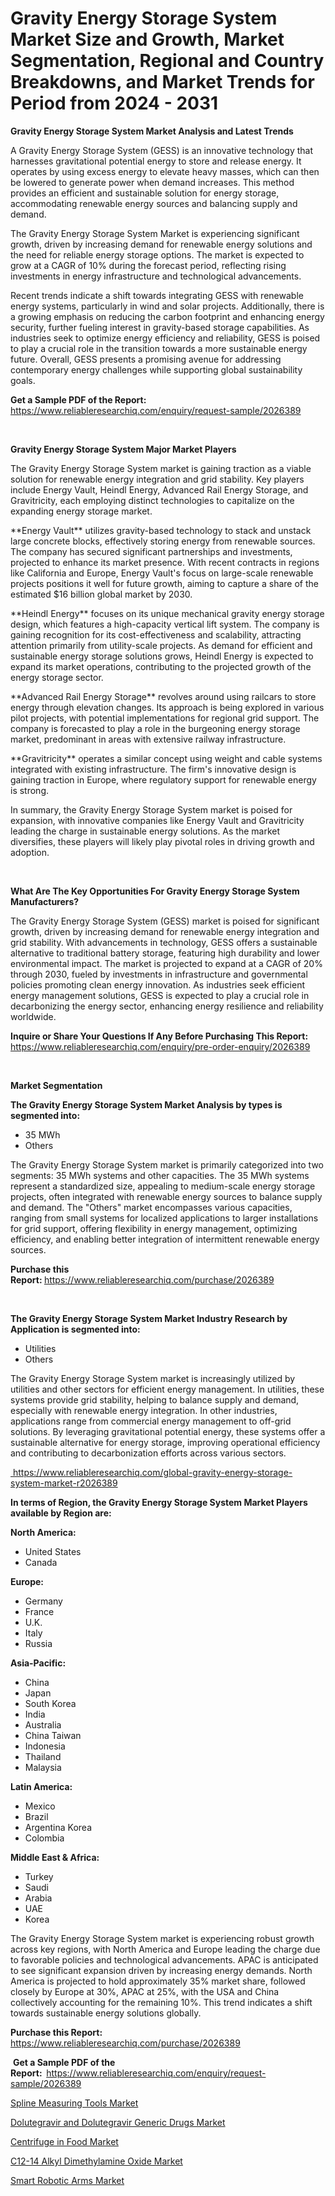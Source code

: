 <p><h1>Gravity Energy Storage System Market Size and Growth, Market Segmentation, Regional and Country Breakdowns, and Market Trends for Period from 2024 -  2031</h1></p><p><strong>Gravity Energy Storage System Market Analysis and Latest Trends</strong></p>
<p><p>A Gravity Energy Storage System (GESS) is an innovative technology that harnesses gravitational potential energy to store and release energy. It operates by using excess energy to elevate heavy masses, which can then be lowered to generate power when demand increases. This method provides an efficient and sustainable solution for energy storage, accommodating renewable energy sources and balancing supply and demand.</p><p>The Gravity Energy Storage System Market is experiencing significant growth, driven by increasing demand for renewable energy solutions and the need for reliable energy storage options. The market is expected to grow at a CAGR of 10% during the forecast period, reflecting rising investments in energy infrastructure and technological advancements. </p><p>Recent trends indicate a shift towards integrating GESS with renewable energy systems, particularly in wind and solar projects. Additionally, there is a growing emphasis on reducing the carbon footprint and enhancing energy security, further fueling interest in gravity-based storage capabilities. As industries seek to optimize energy efficiency and reliability, GESS is poised to play a crucial role in the transition towards a more sustainable energy future. Overall, GESS presents a promising avenue for addressing contemporary energy challenges while supporting global sustainability goals.</p></p>
<p><strong>Get a Sample PDF of the Report:&nbsp;</strong> <a href="https://www.reliableresearchiq.com/enquiry/request-sample/2026389?utm_campaign=1123&utm_medium=2&utm_source=Github&utm_content=ia&utm_term=30102024&utm_id=gravity-energy-storage-system">https://www.reliableresearchiq.com/enquiry/request-sample/2026389</a></p>
<p>&nbsp;</p>
<p><strong>Gravity Energy Storage System Major Market Players</strong></p>
<p><p>The Gravity Energy Storage System market is gaining traction as a viable solution for renewable energy integration and grid stability. Key players include Energy Vault, Heindl Energy, Advanced Rail Energy Storage, and Gravitricity, each employing distinct technologies to capitalize on the expanding energy storage market.</p><p>**Energy Vault** utilizes gravity-based technology to stack and unstack large concrete blocks, effectively storing energy from renewable sources. The company has secured significant partnerships and investments, projected to enhance its market presence. With recent contracts in regions like California and Europe, Energy Vault's focus on large-scale renewable projects positions it well for future growth, aiming to capture a share of the estimated $16 billion global market by 2030.</p><p>**Heindl Energy** focuses on its unique mechanical gravity energy storage design, which features a high-capacity vertical lift system. The company is gaining recognition for its cost-effectiveness and scalability, attracting attention primarily from utility-scale projects. As demand for efficient and sustainable energy storage solutions grows, Heindl Energy is expected to expand its market operations, contributing to the projected growth of the energy storage sector.</p><p>**Advanced Rail Energy Storage** revolves around using railcars to store energy through elevation changes. Its approach is being explored in various pilot projects, with potential implementations for regional grid support. The company is forecasted to play a role in the burgeoning energy storage market, predominant in areas with extensive railway infrastructure.</p><p>**Gravitricity** operates a similar concept using weight and cable systems integrated with existing infrastructure. The firm's innovative design is gaining traction in Europe, where regulatory support for renewable energy is strong.</p><p>In summary, the Gravity Energy Storage System market is poised for expansion, with innovative companies like Energy Vault and Gravitricity leading the charge in sustainable energy solutions. As the market diversifies, these players will likely play pivotal roles in driving growth and adoption.</p></p>
<p>&nbsp;</p>
<p><strong>What Are The Key Opportunities For Gravity Energy Storage System Manufacturers?</strong></p>
<p><p>The Gravity Energy Storage System (GESS) market is poised for significant growth, driven by increasing demand for renewable energy integration and grid stability. With advancements in technology, GESS offers a sustainable alternative to traditional battery storage, featuring high durability and lower environmental impact. The market is projected to expand at a CAGR of 20% through 2030, fueled by investments in infrastructure and governmental policies promoting clean energy innovation. As industries seek efficient energy management solutions, GESS is expected to play a crucial role in decarbonizing the energy sector, enhancing energy resilience and reliability worldwide.</p></p>
<p><strong>Inquire or Share Your Questions If Any Before Purchasing This Report:</strong> <a href="https://www.reliableresearchiq.com/enquiry/pre-order-enquiry/2026389?utm_campaign=1123&utm_medium=2&utm_source=Github&utm_content=ia&utm_term=30102024&utm_id=gravity-energy-storage-system">https://www.reliableresearchiq.com/enquiry/pre-order-enquiry/2026389</a></p>
<p>&nbsp;</p>
<p><strong>Market Segmentation</strong></p>
<p><strong>The Gravity Energy Storage System Market Analysis by types is segmented into:</strong></p>
<p><ul><li>35 MWh</li><li>Others</li></ul></p>
<p><p>The Gravity Energy Storage System market is primarily categorized into two segments: 35 MWh systems and other capacities. The 35 MWh systems represent a standardized size, appealing to medium-scale energy storage projects, often integrated with renewable energy sources to balance supply and demand. The "Others" market encompasses various capacities, ranging from small systems for localized applications to larger installations for grid support, offering flexibility in energy management, optimizing efficiency, and enabling better integration of intermittent renewable energy sources.</p></p>
<p><strong>Purchase this Report:&nbsp;</strong><a href="https://www.reliableresearchiq.com/purchase/2026389?utm_campaign=1123&utm_medium=2&utm_source=Github&utm_content=ia&utm_term=30102024&utm_id=gravity-energy-storage-system">https://www.reliableresearchiq.com/purchase/2026389</a></p>
<p>&nbsp;</p>
<p><strong>The Gravity Energy Storage System Market Industry Research by Application is segmented into:</strong></p>
<p><ul><li>Utilities</li><li>Others</li></ul></p>
<p><p>The Gravity Energy Storage System market is increasingly utilized by utilities and other sectors for efficient energy management. In utilities, these systems provide grid stability, helping to balance supply and demand, especially with renewable energy integration. In other industries, applications range from commercial energy management to off-grid solutions. By leveraging gravitational potential energy, these systems offer a sustainable alternative for energy storage, improving operational efficiency and contributing to decarbonization efforts across various sectors.</p></p>
<p><a href="https://www.reliableresearchiq.com/global-gravity-energy-storage-system-market-r2026389?utm_campaign=1123&utm_medium=2&utm_source=Github&utm_content=ia&utm_term=30102024&utm_id=gravity-energy-storage-system">&nbsp;https://www.reliableresearchiq.com/global-gravity-energy-storage-system-market-r2026389</a></p>
<p><strong>In terms of Region, the Gravity Energy Storage System Market Players available by Region are:</strong></p>
<p>
    <p> <strong> North America: </strong>
        <ul>
            <li>United States</li>
            <li>Canada</li>
        </ul>
        </p> 
    <p> <strong> Europe: </strong>
        <ul>
            <li>Germany</li>
            <li>France</li>
            <li>U.K.</li>
            <li>Italy</li>
            <li>Russia</li>
        </ul>
        </p> 
    <p> <strong> Asia-Pacific: </strong>
        <ul>
            <li>China</li>
            <li>Japan</li>
            <li>South Korea</li>
            <li>India</li>
            <li>Australia</li>
            <li>China Taiwan</li>
            <li>Indonesia</li>
            <li>Thailand</li>
            <li>Malaysia</li>
        </ul>
        </p> 
    <p> <strong> Latin America: </strong>
        <ul>
            <li>Mexico</li>
            <li>Brazil</li>
            <li>Argentina Korea</li>
            <li>Colombia</li>
        </ul>
        </p> 
    <p> <strong> Middle East & Africa: </strong>
        <ul>
            <li>Turkey</li>
            <li>Saudi</li>
            <li>Arabia</li>
            <li>UAE</li>
            <li>Korea</li>
        </ul>
    </p>
    </p>
<p><p>The Gravity Energy Storage System market is experiencing robust growth across key regions, with North America and Europe leading the charge due to favorable policies and technological advancements. APAC is anticipated to see significant expansion driven by increasing energy demands. North America is projected to hold approximately 35% market share, followed closely by Europe at 30%, APAC at 25%, with the USA and China collectively accounting for the remaining 10%. This trend indicates a shift towards sustainable energy solutions globally.</p></p>
<p><strong>Purchase this Report: </strong><a href="https://www.reliableresearchiq.com/purchase/2026389?utm_campaign=1123&utm_medium=2&utm_source=Github&utm_content=ia&utm_term=30102024&utm_id=gravity-energy-storage-system">https://www.reliableresearchiq.com/purchase/2026389</a></p>
<p>&nbsp;<strong>Get a Sample PDF of the Report:&nbsp;&nbsp;</strong><a href="https://www.reliableresearchiq.com/enquiry/request-sample/2026389?utm_campaign=1123&utm_medium=2&utm_source=Github&utm_content=ia&utm_term=30102024&utm_id=gravity-energy-storage-system">https://www.reliableresearchiq.com/enquiry/request-sample/2026389</a></p>
<p><strong></strong></p>
<p><p><a href="https://issuu.com/reportprime-2/docs/spline-measuring-tools-market-size-_e626143dce649b?utm_campaign=1123&utm_medium=2&utm_source=Github&utm_content=ia&utm_term=30102024&utm_id=gravity-energy-storage-system">Spline Measuring Tools Market</a></p><p><a href="https://www.linkedin.com/pulse/dolutegravir-generic-drugs-market2024-2031-industry-insights-95xif?utm_campaign=1123&utm_medium=2&utm_source=Github&utm_content=ia&utm_term=30102024&utm_id=gravity-energy-storage-system">Dolutegravir and Dolutegravir Generic Drugs Market</a></p><p><a href="https://github.com/eleanore16mal/Market-Research-Report-List-1/blob/main/centrifuge-in-food-market.md?utm_campaign=1123&utm_medium=2&utm_source=Github&utm_content=ia&utm_term=30102024&utm_id=gravity-energy-storage-system">Centrifuge in Food Market</a></p><p><a href="https://www.linkedin.com/pulse/c12-14-alkyl-dimethylamine-oxide-market-essentials-key-id3xc?utm_campaign=1123&utm_medium=2&utm_source=Github&utm_content=ia&utm_term=30102024&utm_id=gravity-energy-storage-system">C12-14 Alkyl Dimethylamine Oxide Market</a></p><p><a href="https://issuu.com/reportprime-2/docs/smart-robotic-arms-market-size-2030_d04141b81cac74?utm_campaign=1123&utm_medium=2&utm_source=Github&utm_content=ia&utm_term=30102024&utm_id=gravity-energy-storage-system">Smart Robotic Arms Market</a></p></p>